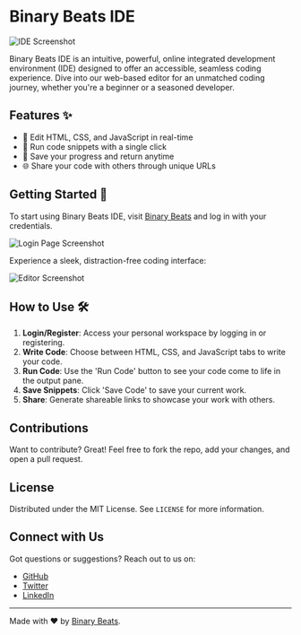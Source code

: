 # Binary Beats IDE

![IDE Screenshot](link-to-your-login-page-image.jpg)

Binary Beats IDE is an intuitive, powerful, online integrated development environment (IDE) designed to offer an accessible, seamless coding experience. Dive into our web-based editor for an unmatched coding journey, whether you're a beginner or a seasoned developer.

## Features ✨

- 📝 Edit HTML, CSS, and JavaScript in real-time
- 🚀 Run code snippets with a single click
- 💾 Save your progress and return anytime
- 🌐 Share your code with others through unique URLs

## Getting Started 🚀

To start using Binary Beats IDE, visit [Binary Beats](your-live-url-link) and log in with your credentials.

![Login Page Screenshot](My-Web-Editor/login.png)

Experience a sleek, distraction-free coding interface:

![Editor Screenshot](link-to-your-web-editor-image.jpg)

## How to Use 🛠️

1. **Login/Register**: Access your personal workspace by logging in or registering.
2. **Write Code**: Choose between HTML, CSS, and JavaScript tabs to write your code.
3. **Run Code**: Use the 'Run Code' button to see your code come to life in the output pane.
4. **Save Snippets**: Click 'Save Code' to save your current work.
5. **Share**: Generate shareable links to showcase your work with others.

## Contributions

Want to contribute? Great! Feel free to fork the repo, add your changes, and open a pull request.

## License

Distributed under the MIT License. See `LICENSE` for more information.

## Connect with Us

Got questions or suggestions? Reach out to us on:

- [GitHub](your-github-profile-url)
- [Twitter](your-twitter-profile-url)
- [LinkedIn](https://linkedin.com/in/mhridoy)

---

Made with ❤️ by [Binary Beats](https://codesage.pythonanywhere.com).
